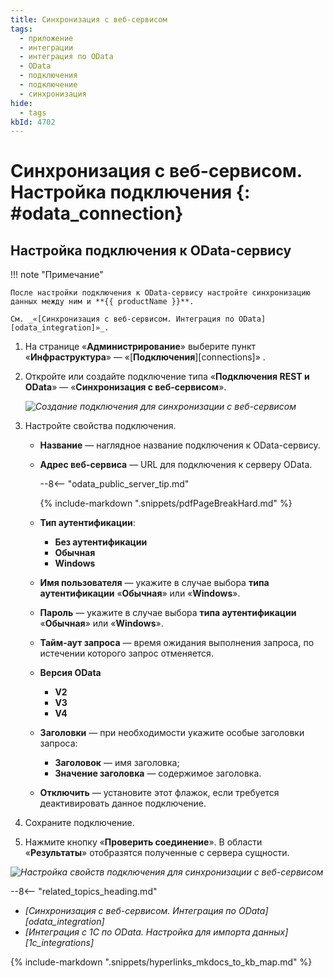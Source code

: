 ```yaml
---
title: Синхронизация с веб-сервисом
tags:
  - приложение
  - интеграции
  - интеграция по OData
  - OData
  - подключения
  - подключение
  - синхронизация
hide:
  - tags
kbId: 4702
---
```


# Синхронизация с веб-сервисом. Настройка подключения {: #odata_connection}

## Настройка подключения к OData-сервису

!!! note "Примечание"

    После настройки подключения к OData-сервису настройте синхронизацию данных между ним и **{{ productName }}**.

    См. _«[Синхронизация с веб-сервисом. Интеграция по OData][odata_integration]»_.

1. На странице «**Администрирование**» выберите пункт «**Инфраструктура**» — «[**Подключения**][connections]» <i fal fa-exchange-alt></i>.
2. Откройте или создайте подключение типа «**Подключения REST и OData**» —  «**Синхронизация с веб-сервисом**».

    _![Создание подключения для синхронизации с веб-сервисом](odata_integration_connection_create.png)_

3. Настройте свойства подключения.

    - **Название** — наглядное название подключения к OData-сервису.
    - **Адрес веб-сервиса** — URL для подключения к серверу OData.

        --8<-- "odata_public_server_tip.md"

        {% include-markdown ".snippets/pdfPageBreakHard.md" %}

    - **Тип аутентификации**:
        - **Без аутентификации**
        - **Обычная**
        - **Windows**
    - **Имя пользователя** — укажите в случае выбора **типа аутентификации** «**Обычная**» или «**Windows**».
    - **Пароль** — укажите в случае выбора **типа аутентификации** «**Обычная**» или «**Windows**».
    - **Тайм-аут запроса** — время ожидания выполнения запроса, по истечении которого запрос отменяется.
    - **Версия OData**
        - **V2**
        - **V3**
        - **V4**
    - **Заголовки** — при необходимости укажите особые заголовки запроса:
        - **Заголовок** — имя заголовка;
        - **Значение заголовка** — содержимое заголовка.
    - **Отключить** — установите этот флажок, если требуется деактивировать данное подключение.

4. Сохраните подключение.
5. Нажмите кнопку «**Проверить соединение**». В области «**Результаты**» отобразятся полученные с сервера сущности.

_![Настройка свойств подключения для синхронизации с веб-сервисом](odata_integration_connection_properties.png)_

<div class="relatedTopics" markdown="block">

--8<-- "related_topics_heading.md"

- _[Синхронизация с веб-сервисом. Интеграция по OData][odata_integration]_
- _[Интеграция с 1С по OData. Настройка для импорта данных][1c_integrations]_

</div>

{%
include-markdown ".snippets/hyperlinks_mkdocs_to_kb_map.md"
%}
